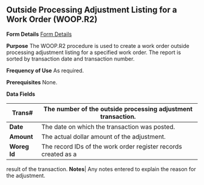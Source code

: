 ## Outside Processing Adjustment Listing for a Work Order (WOOP.R2)
<PageHeader />

**Form Details**
[Form Details](../WOOP-R2-1/README.md)

**Purpose**
The WOOP.R2 procedure is used to create a work order outside processing
adjustment listing for a specified work order. The report is sorted by
transaction date and transaction number.

**Frequency of Use**
As required.

**Prerequisites**
None.

**Data Fields**

| **Trans#**   | The number of the outside processing adjustment transaction.   |
| ------------ | -------------------------------------------------------------- |
| **Date**     | The date on which the transaction was posted.                  |
| **Amount**   | The actual dollar amount of the adjustment.                    |
| **Woreg Id** | The record IDs of the work order register records created as a |
result of the transaction.
**Notes**|  Any notes entered to explain the reason for the adjustment.

<badge text= "Version 8.10.57 " vertical="middle" />

<PageFooter />
